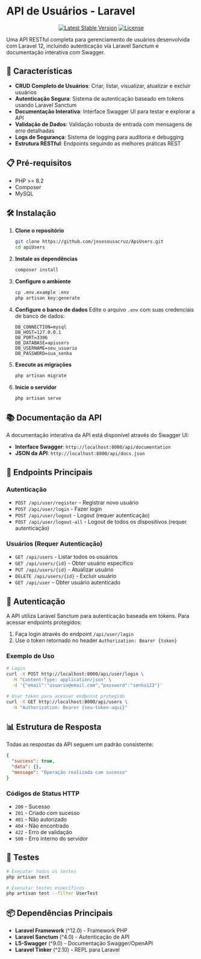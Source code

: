 

# API de Usuários - Laravel

<p align="center">
<a href="https://packagist.org/packages/laravel/framework"><img src="https://img.shields.io/packagist/v/laravel/framework" alt="Latest Stable Version"></a>
<a href="https://packagist.org/packages/laravel/framework"><img src="https://img.shields.io/packagist/l/laravel/framework" alt="License"></a>
</p>

Uma API RESTful completa para gerenciamento de usuários desenvolvida com Laravel 12, incluindo autenticação via Laravel Sanctum e documentação interativa com Swagger.

## 🚀 Características

- **CRUD Completo de Usuários**: Criar, listar, visualizar, atualizar e excluir usuários
- **Autenticação Segura**: Sistema de autenticação baseado em tokens usando Laravel Sanctum
- **Documentação Interativa**: Interface Swagger UI para testar e explorar a API
- **Validação de Dados**: Validação robusta de entrada com mensagens de erro detalhadas
- **Logs de Segurança**: Sistema de logging para auditoria e debugging
- **Estrutura RESTful**: Endpoints seguindo as melhores práticas REST

## 📋 Pré-requisitos

- PHP >= 8.2
- Composer
- MySQL

## 🛠️ Instalação

1. **Clone o repositório**
   ```bash
   git clone https://github.com/josesousacruz/ApiUsers.git
   cd apiUsers
   ```

2. **Instale as dependências**
   ```bash
   composer install
   ```

3. **Configure o ambiente**
   ```bash
   cp .env.example .env
   php artisan key:generate
   ```

4. **Configure o banco de dados**
   Edite o arquivo `.env` com suas credenciais de banco de dados:
   ```env
   DB_CONNECTION=mysql
   DB_HOST=127.0.0.1
   DB_PORT=3306
   DB_DATABASE=apiusers
   DB_USERNAME=seu_usuario
   DB_PASSWORD=sua_senha
   ```

5. **Execute as migrações**
   ```bash
   php artisan migrate
   ```

6. **Inicie o servidor**
   ```bash
   php artisan serve
   ```

## 📚 Documentação da API

A documentação interativa da API está disponível através do Swagger UI:

- **Interface Swagger**: `http://localhost:8000/api/documentation`
- **JSON da API**: `http://localhost:8000/api/docs.json`

## 🔗 Endpoints Principais

### Autenticação
- `POST /api/user/register` - Registrar novo usuário
- `POST /api/user/login` - Fazer login
- `POST /api/user/logout` - Logout (requer autenticação)
- `POST /api/user/logout-all` - Logout de todos os dispositivos (requer autenticação)

### Usuários (Requer Autenticação)
- `GET /api/users` - Listar todos os usuários
- `GET /api/users/{id}` - Obter usuário específico
- `PUT /api/users/{id}` - Atualizar usuário
- `DELETE /api/users/{id}` - Excluir usuário
- `GET /api/user` - Obter usuário autenticado

## 🔐 Autenticação

A API utiliza Laravel Sanctum para autenticação baseada em tokens. Para acessar endpoints protegidos:

1. Faça login através do endpoint `/api/user/login`
2. Use o token retornado no header `Authorization: Bearer {token}`

### Exemplo de Uso

```bash
# Login
curl -X POST http://localhost:8000/api/user/login \
  -H "Content-Type: application/json" \
  -d '{"email":"usuario@email.com","password":"senha123"}'

# Usar token para acessar endpoint protegido
curl -X GET http://localhost:8000/api/users \
  -H "Authorization: Bearer {seu-token-aqui}"
```

## 📊 Estrutura de Resposta

Todas as respostas da API seguem um padrão consistente:

```json
{
  "success": true,
  "data": {},
  "message": "Operação realizada com sucesso"
}
```

### Códigos de Status HTTP
- `200` - Sucesso
- `201` - Criado com sucesso
- `401` - Não autorizado
- `404` - Não encontrado
- `422` - Erro de validação
- `500` - Erro interno do servidor

## 🧪 Testes

```bash
# Executar todos os testes
php artisan test

# Executar testes específicos
php artisan test --filter UserTest
```

## 📦 Dependências Principais

- **Laravel Framework** (^12.0) - Framework PHP
- **Laravel Sanctum** (^4.0) - Autenticação de API
- **L5-Swagger** (^9.0) - Documentação Swagger/OpenAPI
- **Laravel Tinker** (^2.10) - REPL para Laravel


